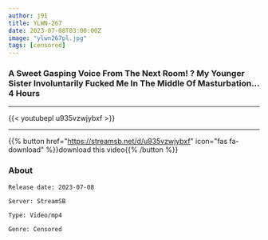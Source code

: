 ```yaml
---
author: j91
title: YLWN-267
date: 2023-07-08T03:00:00Z
image: "ylwn267pl.jpg"
tags: [censored]
---
```


###  A Sweet Gasping Voice From The Next Room! ? My Younger Sister Involuntarily Fucked Me In The Middle Of Masturbation… 4 Hours
___

{{< youtubepl u935vzwjybxf >}}
___

{{% button href="https://streamsb.net/d/u935vzwjybxf" icon="fas fa-download" %}}download this video{{% /button %}}
### About

`Release date: 2023-07-08`

`Server: StreamSB`

`Type: Video/mp4`

`Genre:	Censored`
